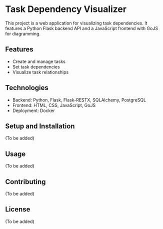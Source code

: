 # Task Dependency Visualizer

This project is a web application for visualizing task dependencies. It features a Python Flask backend API and a JavaScript frontend with GoJS for diagramming.

## Features
- Create and manage tasks
- Set task dependencies
- Visualize task relationships

## Technologies
- Backend: Python, Flask, Flask-RESTX, SQLAlchemy, PostgreSQL
- Frontend: HTML, CSS, JavaScript, GoJS
- Deployment: Docker

## Setup and Installation
(To be added)

## Usage
(To be added)

## Contributing
(To be added)

## License
(To be added)
